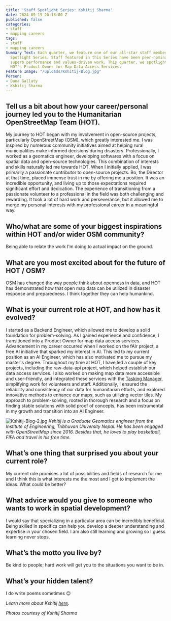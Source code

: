 ```yaml
---
title: 'Staff Spotlight Series: Kshitij Sharma'
date: 2024-09-19 20:18:00 Z
published: false
categories:
- staff
- mapping careers
tags:
- staff
- mapping careers
Summary Text: Each quarter, we feature one of our all-star staff members in a Staff
  Spotlight Series. Staff featured in this Series have been peer-nominated for their
  superb performance and values-driven work. This quarter, we spotlight Kshitij Sharma,
  HOT's Product Owner for Map Data Access Services.
Feature Image: "/uploads/Kshitij-Blog.jpg"
Person:
- Dana Gallaty
- Kshitij Sharma
---
```


## Tell us a bit about how your career/personal journey led you to the Humanitarian OpenStreetMap Team (HOT). 

My journey to HOT began with my involvement in open-source projects, particularly OpenStreetMap (OSM), which greatly interested me. I was inspired by numerous community initiatives aimed at helping rural municipalities make informed decisions during disasters. Professionally, I worked as a geomatics engineer, developing softwares with a focus on spatial data and open-source technologies. This combination of interests and skills naturally led me towards HOT. When I initially applied, I was primarily a passionate contributor to open-source projects. Bo, the Director at that time, placed immense trust in me by offering me a position. It was an incredible opportunity, and living up to those expectations required significant effort and dedication. The experience of transitioning from a passionate volunteer to a professional in the field was both challenging and rewarding. It took a lot of hard work and perseverance, but it allowed me to merge my personal interests with my professional career in a meaningful way.

## Who/what are some of your biggest inspirations within HOT and/or wider OSM community? 

Being able to relate the work I'm doing to actual impact on the ground.

## What are you most excited about for the future of HOT / OSM?  

OSM has changed the way people think about openness in data, and HOT has demonstrated how that open map data can be utilized in disaster response and preparedness. I think together they can help humankind.


## What is your current role at HOT, and how has it evolved? 

I started as a Backend Engineer, which allowed me to develop a solid foundation for problem-solving. As I gained experience and confidence, I transitioned into a Product Owner for map data access services. Advancement in my career occurred when I worked on the fAIr project, a free AI initiative that sparked my interest in AI. This led to my current position as an AI Engineer, which has also motivated me to pursue my master's degree. Throughout my time at HOT, I have led a couple of key projects, including the raw-data-api project, which helped establish our data access services. I also worked on making map data more accessible and user-friendly, and integrated these services with the [Tasking Manager](https://tasks.hotosm.org/), simplifying work for volunteers and staff. Additionally, I ensured the reliability and consistency of our data for humanitarian efforts, and explored innovative methods to enhance our maps, such as utilizing vector tiles. My approach to problem-solving, rooted in thorough research and a focus on finding stable solutions with solid proof of concepts, has been instrumental in my growth and transition into an AI Engineer.

![Kshitij-Blog-2.jpg](/uploads/Kshitij-Blog-2.jpg)
*Kshitij is a Graduate Geomatics engineer from the Institute of Engineering, Tribhuvan University Nepal. He has been engaged with OpenStreetMap since 2016. Besides that, he loves to play basketball, FIFA and travel in his free time.*

## What’s one thing that surprised you about your current role?

My current role promises a lot of possibilities and fields of research for me and I think this is what interests me the most and I get to implement the ideas. What could be better? 

## What advice would you give to someone who wants to work in spatial development?

I would say that specializing in a particular area can be incredibly beneficial. Being skilled in specifics can help you develop a deeper understanding and expertise in your chosen field. I am also still learning and growing so I guess learning never stops.

## What’s the motto you live by?
Be kind to people; hard work will get you to the situations you want to be in.

## What’s your hidden talent? 
I do write poems sometimes 😉


*Learn more about Kshitij [here](https://www.hotosm.org/people/kshitij-sharma/).*

*Photos courtesy of Kshitij Sharma*